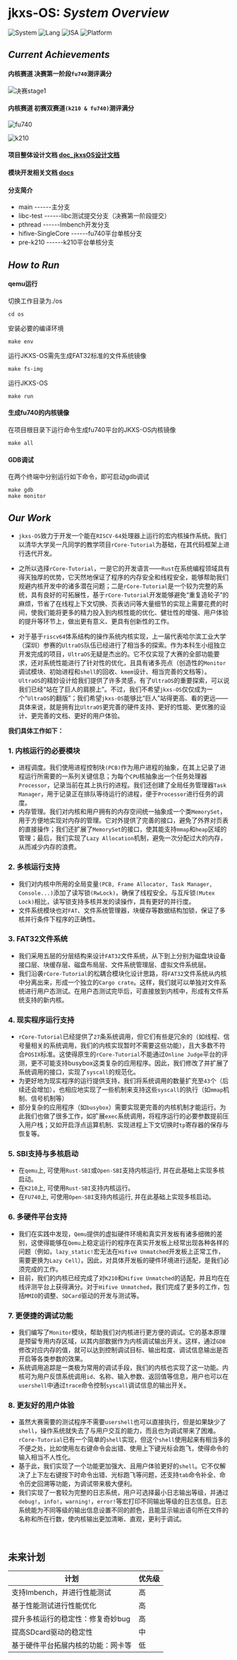 # **jkxs-OS:** <i>System Overview</i>

![System](https://img.shields.io/badge/System-jkxsOS-brightgreen) ![Lang](https://img.shields.io/badge/Lang-Rust-green) ![ISA](https://img.shields.io/badge/ISA-riscv64-yellowgreen) ![Platform](https://img.shields.io/badge/Platform-Qemu%2c%20Hifive%20Unmatched-yellow)

## <i>Current Achievements</i>

#### 内核赛道 决赛第一阶段`fu740`测评满分

![决赛stage1](./docs/image/readme/决赛stage1排行榜.png)

#### 内核赛道 初赛双赛道`(k210 & fu740)`测评满分

![fu740](./docs/image/readme/fu740排行榜.png)

![k210](./docs/image/readme/k210排行榜.png)

#### 项目整体设计文档 [<u>doc_jkxsOS设计文档</u>](./doc_jkxsOS设计文档.pdf)

#### 模块开发相关文档 [<u>docs</u>](./docs)

#### 分支简介
* main               ------主分支
* libc-test          ------libc测试提交分支（决赛第一阶段提交）
* pthread            ------lmbench开发分支
* hifive-SingleCore  ------fu740平台单核分支
* pre-k210           ------k210平台单核分支

## <i>How to Run</i>

#### qemu运行

切换工作目录为./os
```shell
cd os
```

安装必要的编译环境
```shell
make env
```

运行JKXS-OS需先生成FAT32标准的文件系统镜像
```shell
make fs-img
```

运行JKXS-OS
```shell
make run
```

#### 生成fu740的内核镜像

在项目根目录下运行命令生成fu740平台的JKXS-OS内核镜像
```shell
make all
```

#### GDB调试

在两个终端中分别运行如下命令，即可启动gdb调试
```shell
make gdb
make monitor
```

## <i>Our Work</i>

+ `jkxs-OS`致力于开发一个能在`RISCV-64`处理器上运行的宏内核操作系统。我们以清华大学吴一凡同学的教学项目`rCore-Tutorial`为基础，在其代码框架上进行迭代开发。

+ 之所以选择`rCore-Tutorial`，一是它的开发语言——`Rust`在系统编程领域具有得天独厚的优势，它天然地保证了程序的内存安全和线程安全，能够帮助我们规避内核开发中的诸多潜在问题；二是`rCore-Tutorial`是一个较为完整的系统，具有良好的可拓展性，基于`rCore-Tutorial`开发能够避免“重复造轮子”的麻烦，节省了在线程上下文切换、页表访问等大量细节的实现上需要花费的时间，使我们能将更多的精力投入到内核性能的优化、健壮性的增强、用户体验的提升等环节上，做出更有意义、更具有创新性的工作。

+ 对于基于`riscv64`体系结构的操作系统内核实现，上一届代表哈尔滨工业大学（深圳）参赛的`UltraOS`队伍已经进行了相当多的探索。作为本科生小组独立开发完成的项目，`UltraOS`无疑是杰出的。它不仅实现了大赛的全部功能要求，还对系统性能进行了针对性的优化，且具有诸多亮点（创造性的`Monitor`调试模块、初始进程和`shell`的回收、`kmem`设计、相当完善的文档等）。`UltraOS`的精妙设计给我们提供了许多灵感，有了`UltraOS`的重要探索，可以说我们已经“站在了巨人的肩膀上”。不过，我们不希望`jkxs-OS`仅仅成为一个“`UltraOS`的翻版”；我们希望`jkxs-OS`能够比“巨人”站得更高、看的更远——具体来说，就是拥有比`UltraOS`更完善的硬件支持、更好的性能、更优雅的设计、更完善的文档、更好的用户体验。

**我们具体工作如下：**

### 1. 内核运行的必要模块

   + 进程调度。我们使用进程控制块`(PCB)`作为用户进程的抽象，在其上记录了进程运行所需要的一系列关键信息；为每个`CPU`核抽象出一个任务处理器`Processor`，记录当前在其上执行的进程。我们还创建了全局任务管理器`Task Manager`，用于记录正在排队等待运行的进程，便于`Processor`进行任务的调度。
   + 内存管理。我们对内核和用户拥有的内存空间统一抽象成一个类`MemorySet`，用于方便地实现对内存的管理。它对外提供了完善的接口，避免了外界对页表的直接操作；我们还扩展了`MemorySet`的接口，使其能支持`mmap`和`heap`区域的管理；最后，我们实现了`Lazy Allocation`机制，避免一次分配过大的内存，从而减少内存的浪费。

### 2. 多核运行支持

   + 我们对内核中所用的全局变量`(PCB, Frame Allocator, Task Manager, Console...)`添加了读写锁`(RwLock)`，确保了线程安全。与互斥锁`(Mutex Lock)`相比，读写锁支持多核并发的读操作，具有更好的并行度。
   + 文件系统模块也对`FAT`、文件系统管理器，块缓存等数据结构加锁，保证了多核并行条件下程序的正确性。

### 3. FAT32文件系统

   + 我们采用五层的分层结构来设计`FAT32`文件系统，从下到上分别为磁盘块设备接口层、块缓存层、磁盘布局层、文件系统管理层、虚拟文件系统层。
   + 我们沿袭`rCore-Tutorial`的松耦合模块化设计思路，将`FAT32`文件系统从内核中分离出来，形成一个独立的`Cargo crate`。这样，我们就可以单独对文件系统进行用户态测试。在用户态测试完毕后，可直接放到内核中，形成有文件系统支持的新内核。

### 4. 现实程序运行支持

   + `rCore-Tutorial`已经提供了`27`条系统调用，但它们有些是冗余的（如线程、信号量相关的系统调用，我们的内核实现暂时不需要这些功能），且大多数不符合`POSIX`标准。这使得原生的`rCore-Tutorial`不能通过`Online Judge`平台的评测，更不可能支持busybox这类复杂的应用程序。因此，我们修改了并扩展了系统调用的接口，实现了`syscall`的规范化。
   + 为更好地为现实程序的运行提供支持，我们将系统调用的数量扩充至`43`个（后续还会增加），也相应地实现了一些机制来支持这些`syscall`的执行（如`mmap`机制、信号机制等）
   + 部分复杂的应用程序（如`busybox`）需要实现更完善的内核机制才能运行。为此我们也做了很多工作，如扩展`exec`系统调用，将程序运行的必要参数提前压入用户栈；又如开启浮点运算机制、实现进程上下文切换时`tp`寄存器的保存与恢复等。

### 5. SBI支持与多核启动

   + 在`qemu`上,  可使用`Rust-SBI`或`Open-SBI`支持内核运行, 并在此基础上实现多核启动。
   + 在`K210`上, 可使用`Rust-SBI`支持内核运行。
   + 在`FU740`上, 可使用`Open-SBI`支持内核运行, 并在此基础上实现多核启动。

### 6. 多硬件平台支持

   + 我们在实践中发现，`Qemu`提供的虚拟硬件环境和真实开发板有诸多细微的差别，这使得能够在`Qemu`上稳定运行的程序在真实开发板上经常出现各种各样的问题（例如，`lazy_static!`宏无法在`Hifive Unmatched`开发板上正常工作，需要更换为`Lazy Cell`）。因此，对具体开发板的硬件环境进行适配，是我们必须完成的工作。
   + 目前，我们的内核已经完成了对`K210`和`Hifive Unmatched`的适配，并且均在在线评测平台上获得满分。对于`Hifive Unmatched`，我们完成了更多的工作，包括`MMIO`的调整、`SDCard`驱动的开发与测试等。

### 7. 更便捷的调试功能

   + 我们编写了`Monitor`模块，帮助我们对内核进行更方便的调试。它的基本原理是预留专用内存区域，以其内部数据作为内核调试输出开关。这样，通过`GDB`修改对应内存的值，就可以达到控制调试目标、输出粒度、调试信息输出是否开启等各类参数的效果。
   + 系统调用追踪是一类极为常用的调试手段，我们的内核也实现了这一功能。内核可为用户反馈系统调用`id`、名称、输入参数、返回值等信息，用户也可以在`usershell`中通过`trace`命令控制`syscall`调试信息的输出开关。

### 8. 更友好的用户体验

   + 虽然大赛需要的测试程序不需要`usershell`也可以直接执行，但是如果缺少了`shell`，操作系统就失去了与用户交互的能力，而且也为调试带来了困难。`rCore-Tutorial`已有一个简单的`shell`实现，但这个`shell`使用起来有相当多的不便之处，比如使用左右键命令会出错、使用上下键光标会跑飞，使得命令的输入相当不人性化。
   + 基于此，我们实现了一个功能更加强大、且用户体验更好的`shell`。它不仅解决了上下左右键按下时命令出错、光标跑飞等问题，还支持`tab`命令补全、命令历史回溯等功能，为调试带来极大便利。
   + 我们实现了一套较为完整的日志系统，用户可选择最小日志输出等级，并通过`debug!`，`info!`，`warning!`，`error!`等宏打印不同输出等级的日志信息。日志系统能为不同等级的输出信息设置不同的颜色，且能显示输出语句所在文件的名称和所在行数，使内核输出更加清晰、直观，更利于调试。

<br>

## 未来计划

计划|优先级
-|-
支持Imbench，并进行性能测试|高
基于性能测试进行性能优化|高
提升多核运行的稳定性：修复奇妙bug|高
提高SDcard驱动的稳定性|中
基于硬件平台拓展内核的功能：网卡等|低